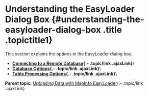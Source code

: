 Understanding the EasyLoader Dialog Box {#understanding-the-easyloader-dialog-box .title .topictitle1}
=======================================

<div class="body conbody">

This section explains the options in the <span class="keyword wintitle">EasyLoader</span> dialog box.

</div>

<div class="related-links" functx="http://www.functx.com">

<div class="related-links-title">

</div>

-   **[Connecting to a Remote Database](contents/../contents/connectingtoremotedatabase.html){.- .topic/link .ajaxLink}**\
-   **[Database Options](contents/../contents/databaseoptions.html){.- .topic/link .ajaxLink}**\
-   **[Table Processing Options](contents/../contents/tableprocessingoptions.html){.- .topic/link .ajaxLink}**\

<div class="familylinks">

<div class="parentlink">

**Parent topic:** [Uploading Data with MapInfo EasyLoader](contents/../contents/chapterintro.html){.- .topic/link .ajaxLink}

</div>

</div>

</div>
